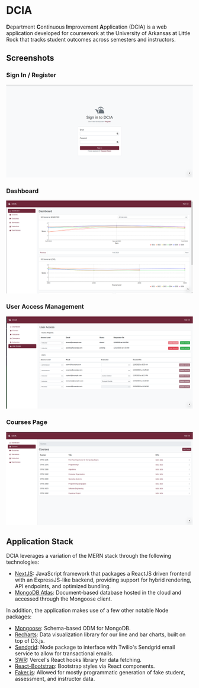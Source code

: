 # DCIA

**D**epartment **C**ontinuous **I**mprovement **A**pplication (DCIA) is a web
application developed for coursework at the University of Arkansas at Little
Rock that tracks student outcomes across semesters and instructors.

## Screenshots

### Sign In / Register
![Image of Sign In Page](screenshots/Sign%20In.png)

### Dashboard
![Image of Dashboard](screenshots/Dashboard.png)

### User Access Management
![Image of User Access Management Page](screenshots/User%20Access.png)

### Courses Page
![Image of Course List Page](screenshots/Course%20Page.png)


## Application Stack

DCIA leverages a variation of the MERN stack through the following technologies:

- [NextJS](https://nextjs.org): JavaScript framework that packages a ReactJS driven frontend with an ExpressJS-like backend, providing support for hybrid rendering, API endpoints, and optimized bundling.
- [MongoDB Atlas](https://www.mongodb.com/cloud/atlas): Document-based database hosted in the cloud and accessed through the Mongoose client.

In addition, the application makes use of a few other notable Node packages:

- [Mongoose](https://mongoosejs.com/): Schema-based ODM for MongoDB.
- [Recharts](http://recharts.org/en-US/): Data visualization library for our line and bar charts, built on top of D3.js.
- [Sendgrid](https://github.com/sendgrid/sendgrid-nodejs): Node package to interface with Twilio's Sendgrid email service to allow for transactional emails.
- [SWR](https://swr.vercel.app/): Vercel's React hooks library for data fetching.
- [React-Bootstrap](https://react-bootstrap.github.io/): Bootstrap styles via React components.
- [Faker.js](https://github.com/marak/Faker.js/): Allowed for mostly programmatic generation of fake student, assessment, and instructor data.
